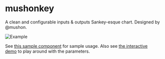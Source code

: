 # mushonkey

A clean and configurable inputs & outputs Sankey-esque chart.
Designed by @mushon.

![Example](https://i.imgur.com/cMuFYrx.png)

See [this sample component](https://github.com/OpenBudget/mushonkey/blob/master/app/app.component.ts) for sample usage.
Also see [the interactive demo](https://openbudget.github.io/mushonkey/) to play around with the parameters.
